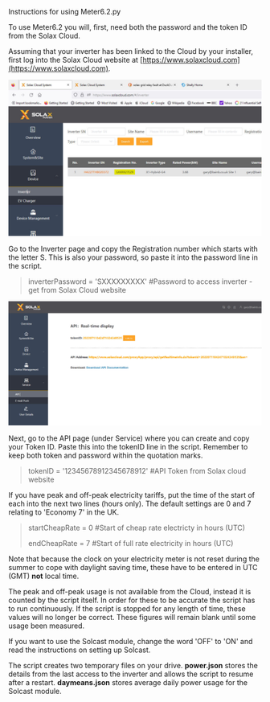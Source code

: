Instructions for using Meter6.2.py

To use Meter6.2 you will, first, need both the password and the token ID from the Solax Cloud.

Assuming that your inverter has been linked to the Cloud by your installer, first log into the Solax Cloud website at [https://www.solaxcloud.com](https://www.solaxcloud.com).

![](/Pictures/SolaxRegNo.jpg)

Go to the Inverter page and copy the Registration number which starts with the letter S. This is also your password, so paste it into the password line in the script. 
>inverterPassword = 'SXXXXXXXXX'  #Password to access inverter - get from Solax Cloud website

![](/Pictures/SolaxAPI.jpg)

Next, go to the API page (under Service) where you can create and copy your Token ID. Paste this into the tokenID line in the script. 
Remember to keep both token and password within the quotation marks.
>tokenID = '12345678912345678912' #API Token from Solax cloud website

If you have peak and off-peak electricity tariffs, put the time of the start of each into the next two lines (hours only). The default settings are 0 and 7 relating to 'Economy 7' in the UK.

>startCheapRate = 0  #Start of cheap rate electricty in hours (UTC)
>
>endCheapRate = 7  #Start of full rate electricity in hours (UTC)

Note that because the clock on your electricity meter is not reset during the summer to cope with daylight saving time, these have to be entered in UTC (GMT) **not** local time. 

The peak and off-peak usage is not available from the Cloud, instead it is counted by the script itself. In order for these to be accurate the script has to run continuously. If the script is stopped for any length of time, these values will no longer be correct.
These figures will remain blank until some usage been measured.

If you want to use the Solcast module, change the word 'OFF' to 'ON' and read the instructions on setting up Solcast.   

The script creates two temporary files on your drive. **power.json** stores the details from the last access to the inverter and allows the script to resume after a restart.
**daymeans.json** stores average daily power usage for the Solcast module.
